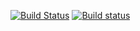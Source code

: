 [![Build Status](https://travis-ci.org/dartsim/dart.png?branch=master)](https://travis-ci.org/dartsim/dart)
[![Build status](https://ci.appveyor.com/api/projects/status/6rta8olo95bpu84r?svg=true)](https://ci.appveyor.com/project/jslee02/dart)

